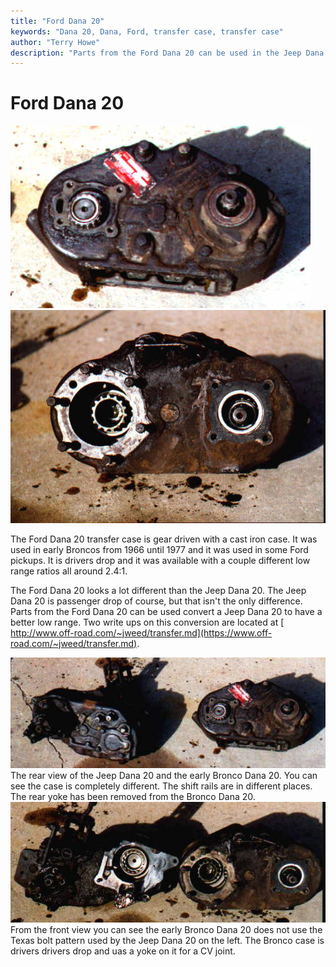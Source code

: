 ```yaml
---
title: "Ford Dana 20"
keywords: "Dana 20, Dana, Ford, transfer case, transfer case"
author: "Terry Howe"
description: "Parts from the Ford Dana 20 can be used in the Jeep Dana 20 to enhance the low range."
---
```

# Ford Dana 20

![Early Bronco Dana 20 front](../../../img/xfer/upgrades/ford/br20b.jpg) ![Early Bronco Dana 20 rear](../../../img/xfer/upgrades/ford/br20a.jpg)

The Ford Dana 20 transfer case is gear driven with a cast iron case. It was used in early Broncos from 1966 until 1977 and it was used in some Ford pickups. It is drivers drop and it was available with a couple different low range ratios all around 2.4:1.

The Ford Dana 20 looks a lot different than the Jeep Dana 20. The Jeep Dana 20 is passenger drop of course, but that isn't the only difference. Parts from the Ford Dana 20 can be used convert a Jeep Dana 20 to have a better low range. Two write ups on this conversion are located at [ http://www.off-road.com/~jweed/transfer.md](https://www.off-road.com/~jweed/transfer.md).

![Jeep and Early Bronco Dana 20 rear](../../../img/xfer/upgrades/ford/br20c.jpg) The rear view of the Jeep Dana 20 and the early Bronco Dana 20. You can see the case is completely different. The shift rails are in different places. The rear yoke has been removed from the Bronco Dana 20. ![Jeep and Early Bronco Dana 20 front](../../../img/xfer/upgrades/ford/br20d.jpg) From the front view you can see the early Bronco Dana 20 does not use the Texas bolt pattern used by the Jeep Dana 20 on the left. The Bronco case is drivers drivers drop and uas a yoke on it for a CV joint.